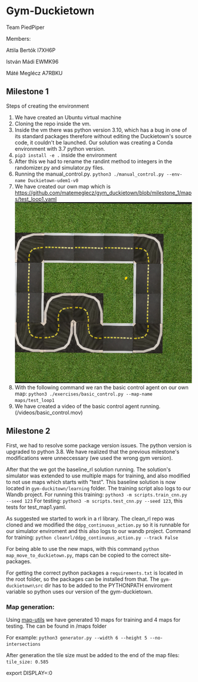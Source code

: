 # Gym-Duckietown 

Team PiedPiper

Members:

Attila Bertók I7XH6P

István Mádi EWMK96

Máté Meglécz A7RBKU

## Milestone 1
Steps of creating the environment

1. We have created an Ubuntu virtual machine
2. Cloning the repo inside the vm.
3. Inside the vm there was python version 3.10, which has a bug in one of its standard packages therefore without editing the Duckietown's source code, it couldn't be launched. Our solution was creating a Conda environment with 3.7 python version.
4. `pip3 install -e .` inside the environment
5. After this we had to rename the randint method to integers in the randomizer.py and simulator.py files.
6. Running the manual_control.py. `python3 ./manual_control.py --env-name Duckietown-udem1-v0`
7. We have created our own map which is https://github.com/matemeglecz/gym_duckietown/blob/milestone_1/maps/test_loop1.yaml
   ![myimage-alt-tag](/images/custom_map.png)
8. With the following command we ran the basic control agent on our own map: `python3 ./exercises/basic_control.py --map-name maps/test_loop1`
9. We have created a video of the basic control agent running. (/videos/basic_control.mov)

## Milestone 2 

First, we had to resolve some package version issues. The python version is upgraded to python 3.8. We have realized that the previous milestone's modifications were unneccessary (we used the wrong gym version).

After that the we got the baseline_rl solution running. The solution's simulator was extended to use multiple maps for training, and also modified to not use maps which starts with "test". This baseline solution is now located in `gym-duckitown/learning` folder. The training script also logs to our Wandb project. For running this training: `python3 -m scripts.train_cnn.py --seed 123` For testing: `python3 -m scripts.test_cnn.py --seed 123`, this tests for test_map1.yaml.

As suggested we started to work in a rl library. The clean_rl repo was cloned and we modified the `ddpg_continuous_action.py` so it is runnable for our simulator enviroment and this also logs to our wandb project. Command for training:
`python cleanrl/ddpg_continuous_action.py --track False`

For being able to use the new maps, with this command `python map_move_to_duckietown.py`, maps can be copied to the correct site-packages.

For getting the correct python packages a `requirements.txt` is located in the root folder, so the packages can be installed from that. The `gym-duckietown\src` dir has to be added to the PYTHONPATH enviroment variable so python uses our version of the gym-duckietown.

### Map generation:

Using [map-utils](https://github.com/duckietown/map-utils) we have generated 10 maps for training and 4 maps for testing. The can be found in /maps folder

For example: ```python3 generator.py --width 6 --height 5 --no-intersections```

After generation the tile size must be added to the end of the map files:
```tile_size: 0.585```


export DISPLAY=:0
